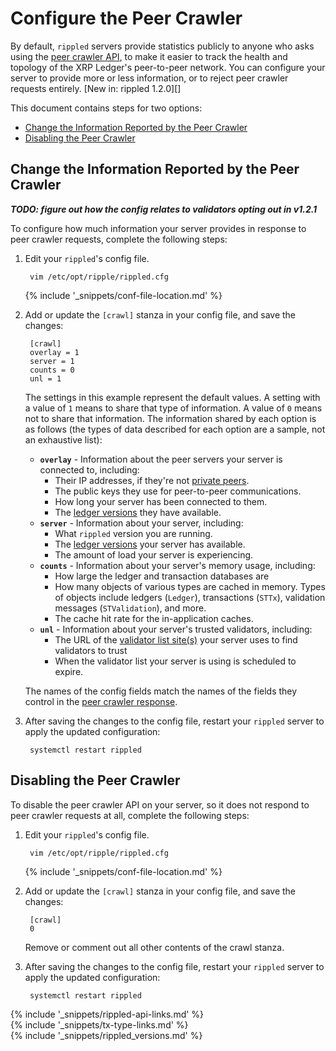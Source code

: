 # Configure the Peer Crawler

By default, `rippled` servers provide statistics publicly to anyone who asks using the [peer crawler API](peer-crawler.html), to make it easier to track the health and topology of the XRP Ledger's peer-to-peer network. You can configure your server to provide more or less information, or to reject peer crawler requests entirely. [New in: rippled 1.2.0][]

This document contains steps for two options:

- [Change the Information Reported by the Peer Crawler](#change-the-information-reported-by-the-peer-crawler)
- [Disabling the Peer Crawler](#disabling-the-peer-crawler)

## Change the Information Reported by the Peer Crawler

***TODO: figure out how the config relates to validators opting out in v1.2.1***

To configure how much information your server provides in response to peer crawler requests, complete the following steps:

1. Edit your `rippled`'s config file.

        vim /etc/opt/ripple/rippled.cfg

    {% include '_snippets/conf-file-location.md' %}<!--_ -->

2. Add or update the `[crawl]` stanza in your config file, and save the changes:

        [crawl]
        overlay = 1
        server = 1
        counts = 0
        unl = 1

    The settings in this example represent the default values. A setting with a value of `1` means to share that type of information. A value of `0` means not to share that information. The information shared by each option is as follows (the types of data described for each option are a sample, not an exhaustive list):

    - **`overlay`** - Information about the peer servers your server is connected to, including:
        - Their IP addresses, if they're not [private peers](peer-protocol.html#private-peers).
        - The public keys they use for peer-to-peer communications.
        - How long your server has been connected to them.
        - The [ledger versions](ledger-history.html) they have available.
    - **`server`** - Information about your server, including:
        - What `rippled` version you are running.
        - The [ledger versions](ledger-history.html) your server has available.
        - The amount of load your server is experiencing.
    - **`counts`** - Information about your server's memory usage, including:
        - How large the ledger and transaction databases are
        - How many objects of various types are cached in memory. Types of objects include ledgers (`Ledger`), transactions (`STTx`), validation messages (`STValidation`), and more.
        - The cache hit rate for the in-application caches.
    - **`unl`** - Information about your server's trusted validators, including:
        - The URL of the [validator list site(s)](consensus-protections.html#validator-overlap-requirements) your server uses to find validators to trust
        - When the validator list your server is using is scheduled to expire.

    The names of the config fields match the names of the fields they control in the [peer crawler response](peer-crawler.html#response-format).

3. After saving the changes to the config file, restart your `rippled` server to apply the updated configuration:

        systemctl restart rippled


## Disabling the Peer Crawler

To disable the peer crawler API on your server, so it does not respond to peer crawler requests at all, complete the following steps:

1. Edit your `rippled`'s config file.

        vim /etc/opt/ripple/rippled.cfg

    {% include '_snippets/conf-file-location.md' %}<!--_ -->

2. Add or update the `[crawl]` stanza in your config file, and save the changes:

        [crawl]
        0

    Remove or comment out all other contents of the crawl stanza.

3. After saving the changes to the config file, restart your `rippled` server to apply the updated configuration:

        systemctl restart rippled



<!--{# common link defs #}-->
{% include '_snippets/rippled-api-links.md' %}			
{% include '_snippets/tx-type-links.md' %}			
{% include '_snippets/rippled_versions.md' %}
